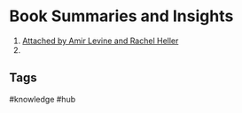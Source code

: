 # Book Summaries and Insights

1. [Attached by Amir Levine and Rachel Heller](../202307222200/README.md)  
2.

## Tags
#knowledge #hub
